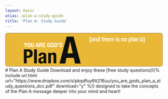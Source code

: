 ```yaml
---
layout: basic
alias: /plan-a-study-guide
title: 'Plan A: Study Guide'
---
```

<img src="/img/fuel/plan-a-connection/plan-a-header.jpg"/>
# Plan A Study Guide
Download and enjoy these [free study questions]({% include url.html url="https://www.dropbox.com/s/pkqdfuy6tt216uu/you_are_gods_plan_a_study_questions_dcc.pdf" download="y" %}) designed to take the concepts of the Plan A message deeper into your mind and heart!